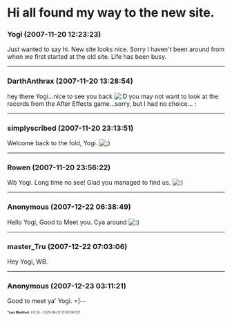 # Hi all found my way to the new site.

### **Yogi** (2007-11-20 12:23:23)

Just wanted to say hi. New site looks nice. Sorry I haven't been around from when we first started at the old site. Life has been busy.

---

### **DarthAnthrax** (2007-11-20 13:28:54)

hey there Yogi...nice to see you back <!-- s:D -->![:D](https://i.ibb.co/MDcFvFDD/icon-e-biggrin.gif)<!-- s:D -->
you may not want to look at the records from the After Effects game...sorry, but I had no choice... :

---

### **simplyscribed** (2007-11-20 23:13:51)

Welcome back to the fold, Yogi. <!-- s;) -->![;)](https://i.ibb.co/GfkGswQC/icon-e-wink.gif)<!-- s;) -->

---

### **Rowen** (2007-11-20 23:56:22)

Wb Yogi. Long time no see! Glad you managed to find us. <!-- s:) -->![:)](https://i.ibb.co/8LPNcWCM/icon-e-smile.gif)<!-- s:) -->

---

### **Anonymous** (2007-12-22 06:38:49)

Hello Yogi, Good to Meet you. Cya around <!-- s:) -->![:)](https://i.ibb.co/8LPNcWCM/icon-e-smile.gif)<!-- s:) -->

---

### **master_Tru** (2007-12-22 07:03:06)

Hey Yogi, WB.

---

### **Anonymous** (2007-12-23 03:11:21)

Good to meet ya' Yogi. =]--



<span style="font-size: 0.5em;">***Last Modified**: 4.0.28 - *2025-06-02 21:38:09 EDT*</span>